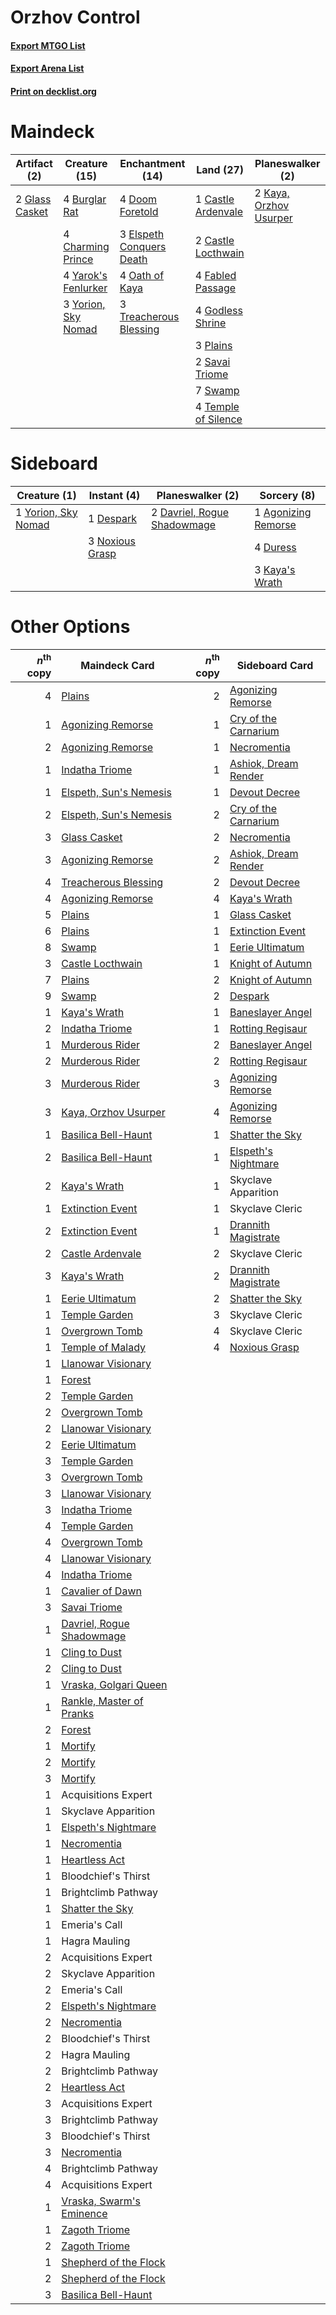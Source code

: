 # Orzhov Control

#### [Export MTGO List](../collection/Orzhov%20Control/Orzhov%20Control.txt)
#### [Export Arena List](../collection/Orzhov%20Control/Orzhov%20Control_arena.txt)
#### [Print on decklist.org](http://decklist.org/?deckmain=4%09Burglar%20Rat%0A1%09Castle%20Ardenvale%0A2%09Castle%20Locthwain%0A4%09Charming%20Prince%0A4%09Doom%20Foretold%0A3%09Elspeth%20Conquers%20Death%0A4%09Fabled%20Passage%0A2%09Glass%20Casket%0A4%09Godless%20Shrine%0A2%09Kaya,%20Orzhov%20Usurper%0A4%09Oath%20of%20Kaya%0A3%09Plains%0A2%09Savai%20Triome%0A7%09Swamp%0A4%09Temple%20of%20Silence%0A3%09Treacherous%20Blessing%0A4%09Yarok's%20Fenlurker%0A3%09Yorion,%20Sky%20Nomad&deckside=1%09Agonizing%20Remorse%0A2%09Davriel,%20Rogue%20Shadowmage%0A1%09Despark%0A4%09Duress%0A3%09Kaya's%20Wrath%0A3%09Noxious%20Grasp%0A1%09Yorion,%20Sky%20Nomad)
# Maindeck

|                                      Artifact (2)                                       |                                        Creature (15)                                         |                                         Enchantment (14)                                          |                                          Land (27)                                           |                                        Planeswalker (2)                                         |
|-----------------------------------------------------------------------------------------|----------------------------------------------------------------------------------------------|---------------------------------------------------------------------------------------------------|----------------------------------------------------------------------------------------------|-------------------------------------------------------------------------------------------------|
|2 [Glass Casket](http://gatherer.wizards.com/Pages/Card/Details.aspx?multiverseid=472977)|4 [Burglar Rat](http://gatherer.wizards.com/Pages/Card/Details.aspx?multiverseid=452814)      |4 [Doom Foretold](http://gatherer.wizards.com/Pages/Card/Details.aspx?multiverseid=473149)         |1 [Castle Ardenvale](http://gatherer.wizards.com/Pages/Card/Details.aspx?multiverseid=473200) |2 [Kaya, Orzhov Usurper](http://gatherer.wizards.com/Pages/Card/Details.aspx?multiverseid=460129)|
|                                                                                         |4 [Charming Prince](http://gatherer.wizards.com/Pages/Card/Details.aspx?multiverseid=472970)  |3 [Elspeth Conquers Death](http://gatherer.wizards.com/Pages/Card/Details.aspx?multiverseid=476264)|2 [Castle Locthwain](http://gatherer.wizards.com/Pages/Card/Details.aspx?multiverseid=473203) |                                                                                                 |
|                                                                                         |4 [Yarok's Fenlurker](http://gatherer.wizards.com/Pages/Card/Details.aspx?multiverseid=466877)|4 [Oath of Kaya](http://gatherer.wizards.com/Pages/Card/Details.aspx?multiverseid=461136)          |4 [Fabled Passage](http://gatherer.wizards.com/Pages/Card/Details.aspx?multiverseid=473206)   |                                                                                                 |
|                                                                                         |3 [Yorion, Sky Nomad](http://gatherer.wizards.com/Pages/Card/Details.aspx?multiverseid=479752)|3 [Treacherous Blessing](http://gatherer.wizards.com/Pages/Card/Details.aspx?multiverseid=476368)  |4 [Godless Shrine](http://gatherer.wizards.com/Pages/Card/Details.aspx?multiverseid=405099)   |                                                                                                 |
|                                                                                         |                                                                                              |                                                                                                   |3 [Plains](http://gatherer.wizards.com/Pages/Card/Details.aspx?multiverseid=439856)           |                                                                                                 |
|                                                                                         |                                                                                              |                                                                                                   |2 [Savai Triome](http://gatherer.wizards.com/Pages/Card/Details.aspx?multiverseid=479773)     |                                                                                                 |
|                                                                                         |                                                                                              |                                                                                                   |7 [Swamp](http://gatherer.wizards.com/Pages/Card/Details.aspx?multiverseid=439858)            |                                                                                                 |
|                                                                                         |                                                                                              |                                                                                                   |4 [Temple of Silence](http://gatherer.wizards.com/Pages/Card/Details.aspx?multiverseid=373522)|                                                                                                 |


# Sideboard

|                                         Creature (1)                                         |                                       Instant (4)                                        |                                           Planeswalker (2)                                           |                                         Sorcery (8)                                          |
|----------------------------------------------------------------------------------------------|------------------------------------------------------------------------------------------|------------------------------------------------------------------------------------------------------|----------------------------------------------------------------------------------------------|
|1 [Yorion, Sky Nomad](http://gatherer.wizards.com/Pages/Card/Details.aspx?multiverseid=479752)|1 [Despark](http://gatherer.wizards.com/Pages/Card/Details.aspx?multiverseid=461117)      |2 [Davriel, Rogue Shadowmage](http://gatherer.wizards.com/Pages/Card/Details.aspx?multiverseid=461010)|1 [Agonizing Remorse](http://gatherer.wizards.com/Pages/Card/Details.aspx?multiverseid=476334)|
|                                                                                              |3 [Noxious Grasp](http://gatherer.wizards.com/Pages/Card/Details.aspx?multiverseid=466864)|                                                                                                      |4 [Duress](http://gatherer.wizards.com/Pages/Card/Details.aspx?multiverseid=14557)            |
|                                                                                              |                                                                                          |                                                                                                      |3 [Kaya's Wrath](http://gatherer.wizards.com/Pages/Card/Details.aspx?multiverseid=457331)     |


# Other Options

|*n*<sup>th</sup> copy|                                           Maindeck Card                                            |*n*<sup>th</sup> copy|                                        Sideboard Card                                         |
|--------------------:|----------------------------------------------------------------------------------------------------|--------------------:|-----------------------------------------------------------------------------------------------|
|                    4|[Plains](http://gatherer.wizards.com/Pages/Card/Details.aspx?multiverseid=439856)                   |                    2|[Agonizing Remorse](http://gatherer.wizards.com/Pages/Card/Details.aspx?multiverseid=476334)   |
|                    1|[Agonizing Remorse](http://gatherer.wizards.com/Pages/Card/Details.aspx?multiverseid=476334)        |                    1|[Cry of the Carnarium](http://gatherer.wizards.com/Pages/Card/Details.aspx?multiverseid=457214)|
|                    2|[Agonizing Remorse](http://gatherer.wizards.com/Pages/Card/Details.aspx?multiverseid=476334)        |                    1|[Necromentia](http://gatherer.wizards.com/Pages/Card/Details.aspx?multiverseid=485439)         |
|                    1|[Indatha Triome](http://gatherer.wizards.com/Pages/Card/Details.aspx?multiverseid=479768)           |                    1|[Ashiok, Dream Render](http://gatherer.wizards.com/Pages/Card/Details.aspx?multiverseid=461155)|
|                    1|[Elspeth, Sun's Nemesis](http://gatherer.wizards.com/Pages/Card/Details.aspx?multiverseid=476265)   |                    1|[Devout Decree](http://gatherer.wizards.com/Pages/Card/Details.aspx?multiverseid=466767)       |
|                    2|[Elspeth, Sun's Nemesis](http://gatherer.wizards.com/Pages/Card/Details.aspx?multiverseid=476265)   |                    2|[Cry of the Carnarium](http://gatherer.wizards.com/Pages/Card/Details.aspx?multiverseid=457214)|
|                    3|[Glass Casket](http://gatherer.wizards.com/Pages/Card/Details.aspx?multiverseid=472977)             |                    2|[Necromentia](http://gatherer.wizards.com/Pages/Card/Details.aspx?multiverseid=485439)         |
|                    3|[Agonizing Remorse](http://gatherer.wizards.com/Pages/Card/Details.aspx?multiverseid=476334)        |                    2|[Ashiok, Dream Render](http://gatherer.wizards.com/Pages/Card/Details.aspx?multiverseid=461155)|
|                    4|[Treacherous Blessing](http://gatherer.wizards.com/Pages/Card/Details.aspx?multiverseid=476368)     |                    2|[Devout Decree](http://gatherer.wizards.com/Pages/Card/Details.aspx?multiverseid=466767)       |
|                    4|[Agonizing Remorse](http://gatherer.wizards.com/Pages/Card/Details.aspx?multiverseid=476334)        |                    4|[Kaya's Wrath](http://gatherer.wizards.com/Pages/Card/Details.aspx?multiverseid=457331)        |
|                    5|[Plains](http://gatherer.wizards.com/Pages/Card/Details.aspx?multiverseid=439856)                   |                    1|[Glass Casket](http://gatherer.wizards.com/Pages/Card/Details.aspx?multiverseid=472977)        |
|                    6|[Plains](http://gatherer.wizards.com/Pages/Card/Details.aspx?multiverseid=439856)                   |                    1|[Extinction Event](http://gatherer.wizards.com/Pages/Card/Details.aspx?multiverseid=479608)    |
|                    8|[Swamp](http://gatherer.wizards.com/Pages/Card/Details.aspx?multiverseid=439858)                    |                    1|[Eerie Ultimatum](http://gatherer.wizards.com/Pages/Card/Details.aspx?multiverseid=479704)     |
|                    3|[Castle Locthwain](http://gatherer.wizards.com/Pages/Card/Details.aspx?multiverseid=473203)         |                    1|[Knight of Autumn](http://gatherer.wizards.com/Pages/Card/Details.aspx?multiverseid=452933)    |
|                    7|[Plains](http://gatherer.wizards.com/Pages/Card/Details.aspx?multiverseid=439856)                   |                    2|[Knight of Autumn](http://gatherer.wizards.com/Pages/Card/Details.aspx?multiverseid=452933)    |
|                    9|[Swamp](http://gatherer.wizards.com/Pages/Card/Details.aspx?multiverseid=439858)                    |                    2|[Despark](http://gatherer.wizards.com/Pages/Card/Details.aspx?multiverseid=461117)             |
|                    1|[Kaya's Wrath](http://gatherer.wizards.com/Pages/Card/Details.aspx?multiverseid=457331)             |                    1|[Baneslayer Angel](http://gatherer.wizards.com/Pages/Card/Details.aspx?multiverseid=191065)    |
|                    2|[Indatha Triome](http://gatherer.wizards.com/Pages/Card/Details.aspx?multiverseid=479768)           |                    1|[Rotting Regisaur](http://gatherer.wizards.com/Pages/Card/Details.aspx?multiverseid=466865)    |
|                    1|[Murderous Rider](http://gatherer.wizards.com/Pages/Card/Details.aspx?multiverseid=473059)          |                    2|[Baneslayer Angel](http://gatherer.wizards.com/Pages/Card/Details.aspx?multiverseid=191065)    |
|                    2|[Murderous Rider](http://gatherer.wizards.com/Pages/Card/Details.aspx?multiverseid=473059)          |                    2|[Rotting Regisaur](http://gatherer.wizards.com/Pages/Card/Details.aspx?multiverseid=466865)    |
|                    3|[Murderous Rider](http://gatherer.wizards.com/Pages/Card/Details.aspx?multiverseid=473059)          |                    3|[Agonizing Remorse](http://gatherer.wizards.com/Pages/Card/Details.aspx?multiverseid=476334)   |
|                    3|[Kaya, Orzhov Usurper](http://gatherer.wizards.com/Pages/Card/Details.aspx?multiverseid=460129)     |                    4|[Agonizing Remorse](http://gatherer.wizards.com/Pages/Card/Details.aspx?multiverseid=476334)   |
|                    1|[Basilica Bell-Haunt](http://gatherer.wizards.com/Pages/Card/Details.aspx?multiverseid=457300)      |                    1|[Shatter the Sky](http://gatherer.wizards.com/Pages/Card/Details.aspx?multiverseid=476288)     |
|                    2|[Basilica Bell-Haunt](http://gatherer.wizards.com/Pages/Card/Details.aspx?multiverseid=457300)      |                    1|[Elspeth's Nightmare](http://gatherer.wizards.com/Pages/Card/Details.aspx?multiverseid=476342) |
|                    2|[Kaya's Wrath](http://gatherer.wizards.com/Pages/Card/Details.aspx?multiverseid=457331)             |                    1|Skyclave Apparition                                                                            |
|                    1|[Extinction Event](http://gatherer.wizards.com/Pages/Card/Details.aspx?multiverseid=479608)         |                    1|Skyclave Cleric                                                                                |
|                    2|[Extinction Event](http://gatherer.wizards.com/Pages/Card/Details.aspx?multiverseid=479608)         |                    1|[Drannith Magistrate](http://gatherer.wizards.com/Pages/Card/Details.aspx?multiverseid=479531) |
|                    2|[Castle Ardenvale](http://gatherer.wizards.com/Pages/Card/Details.aspx?multiverseid=473200)         |                    2|Skyclave Cleric                                                                                |
|                    3|[Kaya's Wrath](http://gatherer.wizards.com/Pages/Card/Details.aspx?multiverseid=457331)             |                    2|[Drannith Magistrate](http://gatherer.wizards.com/Pages/Card/Details.aspx?multiverseid=479531) |
|                    1|[Eerie Ultimatum](http://gatherer.wizards.com/Pages/Card/Details.aspx?multiverseid=479704)          |                    2|[Shatter the Sky](http://gatherer.wizards.com/Pages/Card/Details.aspx?multiverseid=476288)     |
|                    1|[Temple Garden](http://gatherer.wizards.com/Pages/Card/Details.aspx?multiverseid=405112)            |                    3|Skyclave Cleric                                                                                |
|                    1|[Overgrown Tomb](http://gatherer.wizards.com/Pages/Card/Details.aspx?multiverseid=405103)           |                    4|Skyclave Cleric                                                                                |
|                    1|[Temple of Malady](http://gatherer.wizards.com/Pages/Card/Details.aspx?multiverseid=380515)         |                    4|[Noxious Grasp](http://gatherer.wizards.com/Pages/Card/Details.aspx?multiverseid=466864)       |
|                    1|[Llanowar Visionary](http://gatherer.wizards.com/Pages/Card/Details.aspx?multiverseid=485516)       |                     |                                                                                               |
|                    1|[Forest](http://gatherer.wizards.com/Pages/Card/Details.aspx?multiverseid=439860)                   |                     |                                                                                               |
|                    2|[Temple Garden](http://gatherer.wizards.com/Pages/Card/Details.aspx?multiverseid=405112)            |                     |                                                                                               |
|                    2|[Overgrown Tomb](http://gatherer.wizards.com/Pages/Card/Details.aspx?multiverseid=405103)           |                     |                                                                                               |
|                    2|[Llanowar Visionary](http://gatherer.wizards.com/Pages/Card/Details.aspx?multiverseid=485516)       |                     |                                                                                               |
|                    2|[Eerie Ultimatum](http://gatherer.wizards.com/Pages/Card/Details.aspx?multiverseid=479704)          |                     |                                                                                               |
|                    3|[Temple Garden](http://gatherer.wizards.com/Pages/Card/Details.aspx?multiverseid=405112)            |                     |                                                                                               |
|                    3|[Overgrown Tomb](http://gatherer.wizards.com/Pages/Card/Details.aspx?multiverseid=405103)           |                     |                                                                                               |
|                    3|[Llanowar Visionary](http://gatherer.wizards.com/Pages/Card/Details.aspx?multiverseid=485516)       |                     |                                                                                               |
|                    3|[Indatha Triome](http://gatherer.wizards.com/Pages/Card/Details.aspx?multiverseid=479768)           |                     |                                                                                               |
|                    4|[Temple Garden](http://gatherer.wizards.com/Pages/Card/Details.aspx?multiverseid=405112)            |                     |                                                                                               |
|                    4|[Overgrown Tomb](http://gatherer.wizards.com/Pages/Card/Details.aspx?multiverseid=405103)           |                     |                                                                                               |
|                    4|[Llanowar Visionary](http://gatherer.wizards.com/Pages/Card/Details.aspx?multiverseid=485516)       |                     |                                                                                               |
|                    4|[Indatha Triome](http://gatherer.wizards.com/Pages/Card/Details.aspx?multiverseid=479768)           |                     |                                                                                               |
|                    1|[Cavalier of Dawn](http://gatherer.wizards.com/Pages/Card/Details.aspx?multiverseid=466764)         |                     |                                                                                               |
|                    3|[Savai Triome](http://gatherer.wizards.com/Pages/Card/Details.aspx?multiverseid=479773)             |                     |                                                                                               |
|                    1|[Davriel, Rogue Shadowmage](http://gatherer.wizards.com/Pages/Card/Details.aspx?multiverseid=461010)|                     |                                                                                               |
|                    1|[Cling to Dust](http://gatherer.wizards.com/Pages/Card/Details.aspx?multiverseid=476338)            |                     |                                                                                               |
|                    2|[Cling to Dust](http://gatherer.wizards.com/Pages/Card/Details.aspx?multiverseid=476338)            |                     |                                                                                               |
|                    1|[Vraska, Golgari Queen](http://gatherer.wizards.com/Pages/Card/Details.aspx?multiverseid=452963)    |                     |                                                                                               |
|                    1|[Rankle, Master of Pranks](http://gatherer.wizards.com/Pages/Card/Details.aspx?multiverseid=473063) |                     |                                                                                               |
|                    2|[Forest](http://gatherer.wizards.com/Pages/Card/Details.aspx?multiverseid=439860)                   |                     |                                                                                               |
|                    1|[Mortify](http://gatherer.wizards.com/Pages/Card/Details.aspx?multiverseid=420829)                  |                     |                                                                                               |
|                    2|[Mortify](http://gatherer.wizards.com/Pages/Card/Details.aspx?multiverseid=420829)                  |                     |                                                                                               |
|                    3|[Mortify](http://gatherer.wizards.com/Pages/Card/Details.aspx?multiverseid=420829)                  |                     |                                                                                               |
|                    1|Acquisitions Expert                                                                                 |                     |                                                                                               |
|                    1|Skyclave Apparition                                                                                 |                     |                                                                                               |
|                    1|[Elspeth's Nightmare](http://gatherer.wizards.com/Pages/Card/Details.aspx?multiverseid=476342)      |                     |                                                                                               |
|                    1|[Necromentia](http://gatherer.wizards.com/Pages/Card/Details.aspx?multiverseid=485439)              |                     |                                                                                               |
|                    1|[Heartless Act](http://gatherer.wizards.com/Pages/Card/Details.aspx?multiverseid=479611)            |                     |                                                                                               |
|                    1|Bloodchief's Thirst                                                                                 |                     |                                                                                               |
|                    1|Brightclimb Pathway                                                                                 |                     |                                                                                               |
|                    1|[Shatter the Sky](http://gatherer.wizards.com/Pages/Card/Details.aspx?multiverseid=476288)          |                     |                                                                                               |
|                    1|Emeria's Call                                                                                       |                     |                                                                                               |
|                    1|Hagra Mauling                                                                                       |                     |                                                                                               |
|                    2|Acquisitions Expert                                                                                 |                     |                                                                                               |
|                    2|Skyclave Apparition                                                                                 |                     |                                                                                               |
|                    2|Emeria's Call                                                                                       |                     |                                                                                               |
|                    2|[Elspeth's Nightmare](http://gatherer.wizards.com/Pages/Card/Details.aspx?multiverseid=476342)      |                     |                                                                                               |
|                    2|[Necromentia](http://gatherer.wizards.com/Pages/Card/Details.aspx?multiverseid=485439)              |                     |                                                                                               |
|                    2|Bloodchief's Thirst                                                                                 |                     |                                                                                               |
|                    2|Hagra Mauling                                                                                       |                     |                                                                                               |
|                    2|Brightclimb Pathway                                                                                 |                     |                                                                                               |
|                    2|[Heartless Act](http://gatherer.wizards.com/Pages/Card/Details.aspx?multiverseid=479611)            |                     |                                                                                               |
|                    3|Acquisitions Expert                                                                                 |                     |                                                                                               |
|                    3|Brightclimb Pathway                                                                                 |                     |                                                                                               |
|                    3|Bloodchief's Thirst                                                                                 |                     |                                                                                               |
|                    3|[Necromentia](http://gatherer.wizards.com/Pages/Card/Details.aspx?multiverseid=485439)              |                     |                                                                                               |
|                    4|Brightclimb Pathway                                                                                 |                     |                                                                                               |
|                    4|Acquisitions Expert                                                                                 |                     |                                                                                               |
|                    1|[Vraska, Swarm's Eminence](http://gatherer.wizards.com/Pages/Card/Details.aspx?multiverseid=461163) |                     |                                                                                               |
|                    1|[Zagoth Triome](http://gatherer.wizards.com/Pages/Card/Details.aspx?multiverseid=479779)            |                     |                                                                                               |
|                    2|[Zagoth Triome](http://gatherer.wizards.com/Pages/Card/Details.aspx?multiverseid=479779)            |                     |                                                                                               |
|                    1|[Shepherd of the Flock](http://gatherer.wizards.com/Pages/Card/Details.aspx?multiverseid=472990)    |                     |                                                                                               |
|                    2|[Shepherd of the Flock](http://gatherer.wizards.com/Pages/Card/Details.aspx?multiverseid=472990)    |                     |                                                                                               |
|                    3|[Basilica Bell-Haunt](http://gatherer.wizards.com/Pages/Card/Details.aspx?multiverseid=457300)      |                     |                                                                                               |

